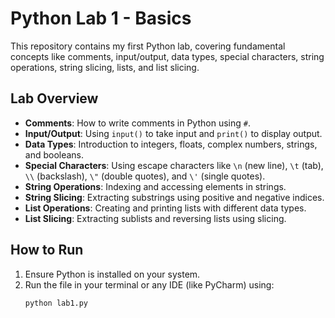 # Python Lab 1 - Basics

This repository contains my first Python lab, covering fundamental concepts like comments, input/output, data types, special characters, string operations, string slicing, lists, and list slicing.

## Lab Overview
- **Comments**: How to write comments in Python using `#`.  
- **Input/Output**: Using `input()` to take input and `print()` to display output.  
- **Data Types**: Introduction to integers, floats, complex numbers, strings, and booleans.  
- **Special Characters**: Using escape characters like `\n` (new line), `\t` (tab), `\\` (backslash), `\"` (double quotes), and `\'` (single quotes).  
- **String Operations**: Indexing and accessing elements in strings.  
- **String Slicing**: Extracting substrings using positive and negative indices.  
- **List Operations**: Creating and printing lists with different data types.  
- **List Slicing**: Extracting sublists and reversing lists using slicing.

## How to Run
1. Ensure Python is installed on your system.  
2. Run the file in your terminal or any IDE (like PyCharm) using:  
   ```bash
   python lab1.py
   ```

